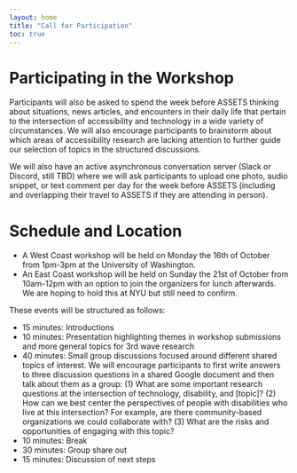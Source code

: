 ```yaml
---
layout: home
title: "Call for Participation"
toc: true
---
```



# Participating in the Workshop

Participants will also be asked to spend
the week before ASSETS thinking about situations, news articles, and encounters in
their daily life that pertain to the intersection of accessibility and
technology in a wide variety of circumstances. We will also encourage participants to brainstorm about which areas of
accessibility research are lacking attention to further guide our
selection of topics in the structured discussions. 


We will also have an active
asynchronous conversation server (Slack or Discord, still TBD) where we will ask
participants to upload one photo, audio snippet, or text comment per day for
the week before ASSETS (including and overlapping their travel to
ASSETS if they are attending in person). 


# Schedule and Location

- A West Coast workshop will be held on Monday the 16th of October from 1pm-3pm at the University of Washington.
- An East Coast workshop will be held on Sunday the 21st of October from 10am-12pm with an option to join the organizers for lunch afterwards. We are hoping to hold this at NYU but still need to confirm.

These events will be structured as follows:
- 15 minutes: Introductions
- 10 minutes: Presentation highlighting themes in workshop submissions and more general topics for 3rd wave research
- 40 minutes: Small group discussions focused around different shared topics of interest. We will encourage participants to first
write answers to three discussion questions in a shared Google document and then talk about them as a group:
(1) What are some important research questions at the intersection of technology, disability, and [topic]?
(2) How can we best center the perspectives of people with disabilities who live at this intersection? For example, are there
community-based organizations we could collaborate with?
(3) What are the risks and opportunities of engaging with this topic?
- 10 minutes: Break
- 30 minutes: Group share out
- 15 minutes: Discussion of next steps

